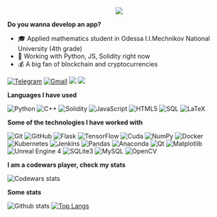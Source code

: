 <div align="center">
	<img src = "https://media.giphy.com/media/KxtZLJlAAwNGUVH2eV/giphy.gif">
</div>

**Do you wanna develop an app?**

-   :mortar_board: Applied mathematics student in Odessa I.I.Mechnikov National University (4th grade)
-   :test_tube: Working with Python, JS, Solidity right now
-   :moneybag: A big fan of blockchain and cryptocurrencies

[![Telegram](https://img.shields.io/badge/-TELEGRAM-2CA5E0?style=for-the-badge&logo=telegram&logoColor=white)](https://t.me/LeaveMyYard)
[![Gmail](https://img.shields.io/badge/-GMAIL-D14836?style=for-the-badge&logo=gmail&logoColor=white)](mailto:zhukovpavel2001@gmail.com)
<a href="http://LeaveMyYard.github.io/donate/bitcoin.html"><img src="https://img.shields.io/badge/-BITCOIN-FCD12A?style=for-the-badge&logo=bitcoin&logoColor=white)"></a>
<a href="http://LeaveMyYard.github.io/donate/ethereum.html"><img src="https://img.shields.io/badge/-ETHEREUM-551A8B?style=for-the-badge&logo=ethereum&logoColor=white)"></a>

**Languages I have used**

![Python](https://img.shields.io/badge/-Python-000000?style=for-the-badge&logo=python)
![C++](https://img.shields.io/badge/-C++-000000?style=for-the-badge&logo=C%2B%2B&logoColor=00599C)
![Solidity](https://img.shields.io/badge/-Solidity-000000?style=for-the-badge&logo=ethereum)
![JavaScript](https://img.shields.io/badge/-JavaScript-000000?style=for-the-badge&logo=javascript)
![HTML5](https://img.shields.io/badge/-HTML5-000000?style=for-the-badge&logo=HTML5)
![SQL](https://img.shields.io/badge/-SQL-000000?style=for-the-badge&logo=MySQL)
![LaTeX](https://img.shields.io/badge/-LATEX-000000?style=for-the-badge&logo=LaTeX)

**Some of the technologies I have worked with**

![Git](https://img.shields.io/badge/-Git-000000?style=for-the-badge&logo=git&logoColor=F05032)
![GitHub](https://img.shields.io/badge/-GitHub-000000?style=for-the-badge&logo=github&logoColor=FFFFFF)
![Flask](https://img.shields.io/badge/-Flask-000000?style=for-the-badge&logo=flask&logoColor=FFFFFF)
![TensorFlow](https://img.shields.io/badge/-TensorFlow-000000?style=for-the-badge&logo=tensorflow)
![Cuda](https://img.shields.io/badge/-Cuda-000000?style=for-the-badge&logo=nvidia)
![NumPy](https://img.shields.io/badge/-Numpy-000000?style=for-the-badge&logo=python)
![Docker](https://img.shields.io/badge/-Docker-000000?style=for-the-badge&logo=docker)
![Kubernetes](https://img.shields.io/badge/-Kubernetes-000000?style=for-the-badge&logo=kubernetes)
![Jenkins](https://img.shields.io/badge/-Jenkins-000000?style=for-the-badge&logo=jenkins)
![Pandas](https://img.shields.io/badge/-Pandas-000000?style=for-the-badge&logo=pandas)
![Anaconda](https://img.shields.io/badge/-Anaconda-000000?style=for-the-badge&logo=anaconda)
![Qt](https://img.shields.io/badge/-Qt-000000?style=for-the-badge&logo=qt)
![Matplotlib](https://img.shields.io/badge/-Matplotlib-000000?style=for-the-badge&logo=python)
![Unreal Engine 4](https://img.shields.io/badge/-UnrealEngine4-000000?style=for-the-badge&logo=C%2B%2B&)
![SQLite3](https://img.shields.io/badge/-SQLite3-000000?style=for-the-badge&logo=sqlite)
![MySQL](https://img.shields.io/badge/-MySQL-000000?style=for-the-badge&logo=mysql&logoColor=FFFFFF)
![OpenCV](https://img.shields.io/badge/-OpenCV-000000?style=for-the-badge&logo=C%2B%2B&)

**I am a codewars player, check my stats**

![Codewars stats](https://www.codewars.com/users/LeaveMyYard/badges/large)

**Some stats**

![Github stats](https://github-readme-stats.vercel.app/api?username=LeaveMyYard&count_private=true)
[![Top Langs](https://github-readme-stats.vercel.app/api/top-langs/?username=LeaveMyYard&hide=java&layout=compact)](https://github.com/anuraghazra/github-readme-stats)
